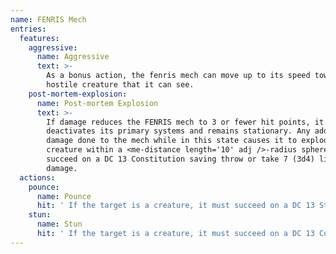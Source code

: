 ```yaml
---
name: FENRIS Mech
entries:
  features:
    aggressive:
      name: Aggressive
      text: >-
        As a bonus action, the fenris mech can move up to its speed toward a
        hostile creature that it can see.
    post-mortem-explosion:
      name: Post-mortem Explosion
      text: >-
        If damage reduces the FENRIS mech to 3 or fewer hit points, it
        deactivates its primary systems and remains stationary. Any additinonal
        damage done to the mech while in this state causes it to explode. Any
        creature within a <me-distance length='10' adj />-radius sphere must
        succeed on a DC 13 Constitution saving throw or take 7 (3d4) lightning
        damage.
  actions:
    pounce:
      name: Pounce
      hit: ' If the target is a creature, it must succeed on a DC 13 Strength saving throw or be knocked prone'
    stun:
      name: Stun
      hit: ' If the target is a creature, it must succeed on a DC 13 Constitution saving throw or be stunned until the end of its next turn'
---
```

